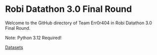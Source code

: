# Robi Datathon 3.0 Final Round

Welcome to the GitHub directory of Team Err0r404 in Robi Datathon 3.0 Final Round.

Note: Python 3.12 Required!

[Datasets](https://drive.google.com/file/d/148LP9yiCVD5jwBVhUWD_pZ5bazdBW28n/view?usp=sharing)
